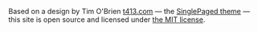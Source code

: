 Based on a design by Tim O'Brien [t413.com](http://t413.com/)
&mdash; the [SinglePaged theme](https://github.com/t413/SinglePaged)
&mdash; this site is open source and licensed under [the MIT license](http://opensource.org/licenses/MIT).